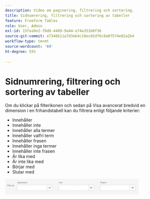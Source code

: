 ```yaml
---
description: Video om paginering, filtrering och sortering.
title: Sidnumrering, filtrering och sortering av tabeller
feature: Freeform Tables
role: User, Admin
exl-id: 15fea9e2-f8d8-4489-9a44-e74a351b8f36
source-git-commit: e7346b11a7d3eb4c18ec02df6c8a07574e02a2b4
workflow-type: tm+mt
source-wordcount: '69'
ht-degree: 55%

---
```


# Sidnumrering, filtrering och sortering av tabeller

Om du klickar på filterikonen och sedan på Visa avancerat bredvid en dimension i en frihandstabell kan du filtrera enligt följande kriterier:

* Innehåller
* Innehåller inte
* Innehåller alla termer
* Innehåller valfri term
* Innehåller frasen
* Innehåller inga termer
* Innehåller inte frasen
* Är lika med
* Är inte lika med
* Börjar med
* Slutar med

![](/help/admin/admin/assets/filter.png)

